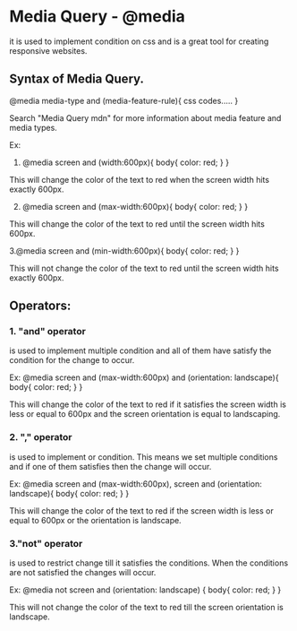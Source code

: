 # Media Query - @media
it is used to implement condition on css and is a great tool for creating responsive websites.

## Syntax of Media Query.

@media media-type and (media-feature-rule){
  css codes.....
}

Search "Media Query mdn" for more information about media feature and media types.

Ex:
1. @media screen and (width:600px){
  body{
    color: red;
  }
}

This will change the color of the text to red when the screen width hits exactly 600px.


2. @media screen and (max-width:600px){
  body{
    color: red;
  }
}

This will change the color of the text to red until the screen width hits  600px.


3.@media screen and (min-width:600px){
  body{
    color: red;
  }
}

This will not change the color of the text to red until the screen width hits exactly 600px.

## Operators:

### 1. "and" operator
is used to implement multiple condition and all of them have satisfy the condition for the change to occur.

Ex:
@media screen and (max-width:600px) and (orientation: landscape){
  body{
    color: red;
  }
}

This will change the color of the text to red if it satisfies the screen width is less or equal to 600px and the screen orientation is equal to landscaping.


### 2. "," operator
 is used to implement or condition. This means we set multiple conditions and if one of them satisfies then the change will occur.

Ex:
@media screen and (max-width:600px),
screen and (orientation: landscape){
  body{
    color: red;
  }
}

This will change the color of the text to red if the screen width is less or equal to 600px or the orientation is landscape.


### 3."not" operator
is used to restrict change till it satisfies the conditions.
When the conditions are not satisfied the changes will occur.

Ex:
@media not screen and (orientation: landscape)
{
  body{
    color: red;
  }
}

This will not change the color of the text to red till the screen orientation is landscape.
